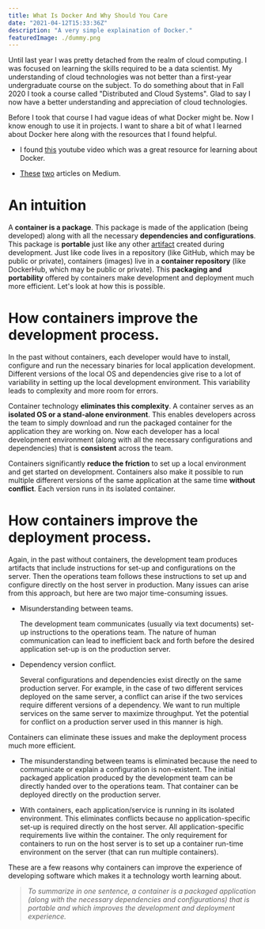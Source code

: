 ```yaml
---
title: What Is Docker And Why Should You Care
date: "2021-04-12T15:33:36Z"
description: "A very simple explaination of Docker."
featuredImage: ./dummy.png
---
```


<style>
body {
text-align: left
}
</style>

Until last year I was pretty detached from the realm of cloud computing. I was focused on learning the skills required to be a data scientist. My understanding of cloud technologies was not better than a first-year undergraduate course on the subject. To do something about that in Fall 2020 I took a course called "Distributed and Cloud Systems". Glad to say I now have a better understanding and appreciation of cloud technologies. 

Before I took that course I had vague ideas of what Docker might be. Now I know enough to use it in projects. I want to share a bit of what I learned about Docker here along with the resources that I found helpful.

- I found [this](https://www.youtube.com/watch?v=3c-iBn73dDE) youtube video which was a great resource for learning about Docker. 

- [These](https://medium.com/devopslinks/the-missing-introduction-to-containerization-de1fbb73efc5) [two](https://towardsdatascience.com/learn-enough-docker-to-be-useful-b7ba70caeb4b) articles on Medium.

# An intuition
A **container is a package**. This package is made of the application (being developed) along with all the necessary **dependencies and configurations**. This package is **portable** just like any other [artifact](https://softwareengineering.stackexchange.com/a/106474) created during development. Just like code lives in a repository (like GitHub, which may be public or private), containers (images) live in a **container repository** (like DockerHub, which may be public or private). This **packaging and portability** offered by containers make development and deployment much more efficient. Let's look at how this is possible.

# How containers improve the development process. 
In the past without containers, each developer would have to install, configure and run the necessary binaries for local application development. Different versions of the local OS and dependencies give rise to a lot of variability in setting up the local development environment. This variability leads to complexity and more room for errors. 

Container technology **eliminates this complexity**. A container serves as an **isolated OS or a stand-alone environment**. This enables developers across the team to simply download and run the packaged container for the application they are working on. Now each developer has a local development environment (along with all the necessary configurations and dependencies) that is **consistent** across the team. 

Containers significantly **reduce the friction** to set up a local environment and get started on development. Containers also make it possible to run multiple different versions of the same application at the same time **without conflict**. Each version runs in its isolated container.

# How containers improve the deployment process. 
Again, in the past without containers, the development team produces artifacts that include instructions for set-up and configurations on the server. Then the operations team follows these instructions to set up and configure directly on the host server in production. Many issues can arise from this approach, but here are two major time-consuming issues.

* Misunderstanding between teams. 

    The development team communicates (usually via text documents) set-up instructions to the operations team. The nature of human communication can lead to inefficient back and forth before the desired application set-up is on the production server.

* Dependency version conflict. 

    Several configurations and dependencies exist directly on the same production server. For example, in the case of two different services deployed on the same server, a conflict can arise if the two services require different versions of a dependency. We want to run multiple services on the same server to maximize throughput. Yet the potential for conflict on a production server used in this manner is high.


Containers can eliminate these issues and make the deployment process much more efficient. 
* The misunderstanding between teams is eliminated because the need to communicate or explain a configuration is non-existent.
The initial packaged application produced by the development team can be directly handed over to the operations team. That container can be deployed directly on the production server. 

* With containers, each application/service is running in its isolated environment. This eliminates conflicts because no application-specific set-up is required directly on the host server. All application-specific requirements live within the container. The only requirement for containers to run on the host server is to set up a container run-time environment on the server (that can run multiple containers).

These are a few reasons why containers can improve the experience of developing software which makes it a technology worth learning about.  

> *To summarize in one sentence, a container is a packaged application (along with the necessary dependencies and configurations) that is portable and which improves the development and deployment experience.*

